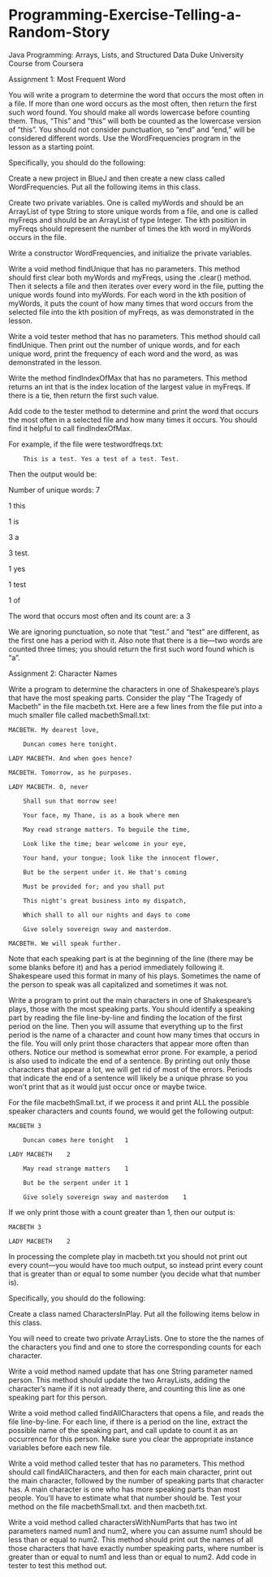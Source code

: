 # Programming-Exercise-Telling-a-Random-Story
Java Programming: Arrays, Lists, and Structured Data Duke University Course from Coursera


Assignment 1: Most Frequent Word

You will write a program to determine the word that occurs the most often in a file. If more than one word occurs as the most often, then return the first such word found. You should make all words lowercase before counting them. Thus, “This” and “this” will both be counted as the lowercase version of “this”. You should not consider punctuation, so “end” and “end,” will be considered different words. Use the WordFrequencies program in the lesson as a starting point.

Specifically, you should do the following:

Create a new project in BlueJ and then create a new class called WordFrequencies. Put all the following items in this class.

Create two private variables. One is called myWords and should be an ArrayList of type String to store unique words from a file, and one is called myFreqs and should be an ArrayList of type Integer. The kth position in myFreqs should represent the number of times the kth word in myWords occurs in the file. 

Write a constructor WordFrequencies, and initialize the private variables. 

Write a void method findUnique that has no parameters. This method should first clear both myWords and myFreqs, using the .clear() method. Then it selects a file and then iterates over every word in the file, putting the unique words found into myWords. For each word in the kth position of myWords, it puts the count of how many times that word occurs from the selected file into the kth position of myFreqs, as was demonstrated in the lesson. 

Write a void tester method that has no parameters. This method should call findUnique. Then print out the number of unique words, and for each unique word, print the frequency of each word and the word, as was demonstrated in the lesson.

Write the method findIndexOfMax that has no parameters. This method returns an int that is the index location of the largest value in myFreqs. If there is a tie, then return the first such value.

Add code to the tester method to determine and print the word that occurs the most often in a selected file and how many times it occurs. You should find it helpful to call findIndexOfMax.

For example, if the file were testwordfreqs.txt:

        This is a test. Yes a test of a test. Test.

Then the output would be:

Number of unique words: 7

1 this

1 is

3 a

3 test.

1 yes

1 test

1 of

The word that occurs most often and its count are: a 3

We are ignoring punctuation, so note that “test.” and “test” are different, as the first one has a period with it. Also note that there is a tie—two words are counted three times; you should return the first such word found which is “a”.

 

Assignment 2: Character Names

Write a program to determine the characters in one of Shakespeare’s plays that have the most speaking parts. Consider the play “The Tragedy of Macbeth” in the file macbeth.txt. Here are a few lines from the file put into a much smaller file called macbethSmall.txt:

    MACBETH. My dearest love,

        Duncan comes here tonight.

    LADY MACBETH. And when goes hence?

    MACBETH. Tomorrow, as he purposes.

    LADY MACBETH. O, never

        Shall sun that morrow see!

        Your face, my Thane, is as a book where men

        May read strange matters. To beguile the time,

        Look like the time; bear welcome in your eye,  

        Your hand, your tongue; look like the innocent flower,

        But be the serpent under it. He that's coming

        Must be provided for; and you shall put

        This night's great business into my dispatch,

        Which shall to all our nights and days to come

        Give solely sovereign sway and masterdom.

    MACBETH. We will speak further.

Note that each speaking part is at the beginning of the line (there may be some blanks before it) and has a period immediately following it. Shakespeare used this format in many of his plays. Sometimes the name of the person to speak was all capitalized and sometimes it was not. 

Write a program to print out the main characters in one of Shakespeare’s plays, those with the most speaking parts. You should identify a speaking part by reading the file line-by-line and finding the location of the first period on the line. Then you will assume that everything up to the first period is the name of a character and count how many times that occurs in the file. You will only print those characters that appear more often than others. Notice our method is somewhat error prone. For example, a period is also used to indicate the end of a sentence. By printing out only those characters that appear a lot, we will get rid of most of the errors. Periods that indicate the end of a sentence will likely be a unique phrase so you won’t print that as it would just occur once or maybe twice. 

For the file macbethSmall.txt, if we process it and print ALL the possible speaker characters  and counts found, we would get the following output:

    MACBETH	3

        Duncan comes here tonight	1

    LADY MACBETH	2

        May read strange matters	1

        But be the serpent under it	1

        Give solely sovereign sway and masterdom	1

If we only print those with a count greater than 1, then our output is:

    MACBETH	3

    LADY MACBETH	2

In processing the complete play in macbeth.txt you should not print out every count—you would have too much output, so instead print every count that is greater than or equal to some number (you decide what that number is).  

 

Specifically, you should do the following:

Create a class named CharactersInPlay. Put all the following items below in this class.

You will need to create two private ArrayLists. One to store the the names of the characters you find and one to store the corresponding counts for each character. 

Write a void method named update that has one String parameter named person. This method should update the two ArrayLists, adding the character’s name if it is not already there, and counting this line as one speaking part for this person. 

Write a void method called findAllCharacters that opens a file, and reads the file line-by-line. For each line, if there is a period on the line, extract the possible name of the speaking part, and call update to count it as an occurrence for this person. Make sure you clear the appropriate instance variables before each new file.

Write a void method called tester that has no parameters. This method should call findAllCharacters, and then for each main character, print out the main character, followed by the number of speaking parts that character has. A main character is one who has more speaking parts than most people. You’ll have to estimate what that number should be. Test your method on the file macbethSmall.txt. and then macbeth.txt. 

Write a void method called charactersWithNumParts that has two int parameters named num1 and num2, where you can assume num1 should be less than or equal to num2. This method should print out the names of all those characters that have exactly number speaking parts, where number is greater than or equal to num1 and less than or equal to num2. Add code in tester to test this method out.
